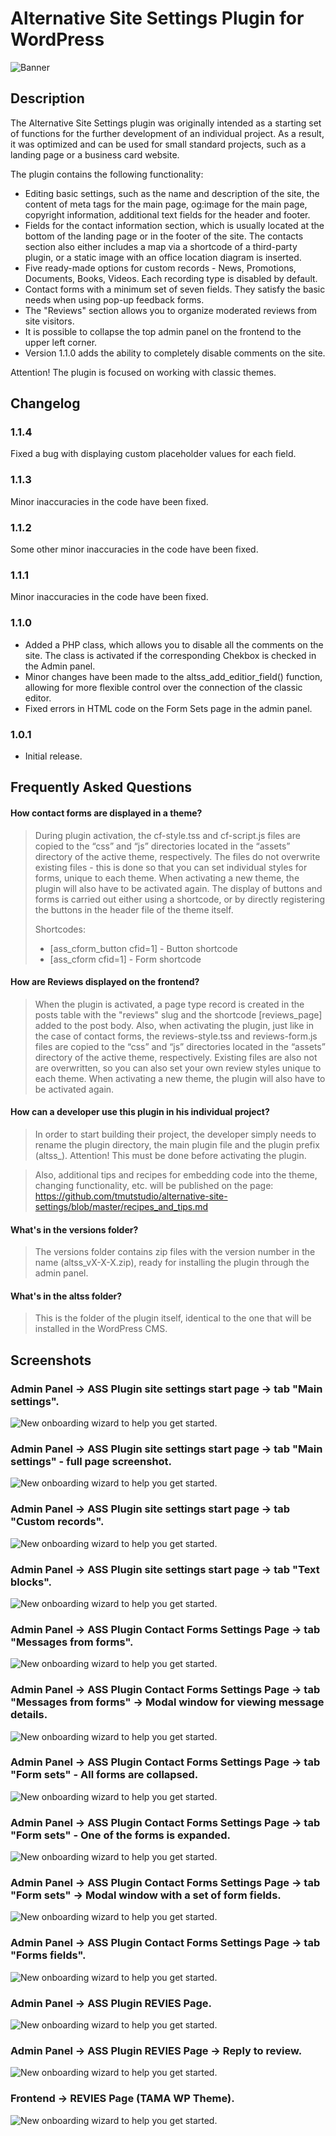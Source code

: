 # Alternative Site Settings Plugin for WordPress

![Banner](.wordpress-org/banner-1544x500.png)

## Description

The Alternative Site Settings plugin was originally intended as a starting set of functions for the further development of an individual project. As a result, it was optimized and can be used for small standard projects,
such as a landing page or a business card website.

The plugin contains the following functionality:

* Editing basic settings, such as the name and description of the site, the content of meta tags for the main page, og:image for the main page, copyright information, additional text fields for the header and footer.
* Fields for the contact information section, which is usually located at the bottom of the landing page or in the footer of the site. The contacts section also either includes a map via a shortcode of a third-party plugin, or a static image with an office location diagram is inserted.
* Five ready-made options for custom records - News, Promotions, Documents, Books, Videos. Each recording type is disabled by default.
* Contact forms with a minimum set of seven fields. They satisfy the basic needs when using pop-up feedback forms.
* The "Reviews" section allows you to organize moderated reviews from site visitors.
* It is possible to collapse the top admin panel on the frontend to the upper left corner.
* Version 1.1.0 adds the ability to completely disable comments on the site.

Attention! The plugin is focused on working with classic themes.

## Changelog

### 1.1.4
Fixed a bug with displaying custom placeholder values for each field.

### 1.1.3
Minor inaccuracies in the code have been fixed.

### 1.1.2
Some other minor inaccuracies in the code have been fixed.

### 1.1.1
Minor inaccuracies in the code have been fixed.

### 1.1.0
* Added a PHP class, which allows you to disable all the comments on the site. The class is activated if the corresponding Chekbox is checked in the Admin panel.
* Minor changes have been made to the altss_add_editior_field() function, allowing for more flexible control over the connection of the classic editor.
* Fixed errors in HTML code on the Form Sets page in the admin panel.

### 1.0.1
* Initial release.


## Frequently Asked Questions

#### How contact forms are displayed in a theme?
> During plugin activation, the cf-style.tss and cf-script.js files are copied to the “css” and “js” directories located in the “assets” directory of the active theme, respectively. The files do not
overwrite existing files - this is done so that you can set individual styles for forms, unique to each theme. When activating a new theme, the plugin will also have to be activated again.
The display of buttons and forms is carried out either using a shortcode, or by directly registering the buttons in the header file of the theme itself.
> 
> Shortcodes:
> 
> * [ass_cform_button cfid=1] - Button shortcode
> * [ass_cform cfid=1] - Form shortcode

#### How are Reviews displayed on the frontend?
> When the plugin is activated, a page type record is created in the posts table with the "reviews" slug and the shortcode [reviews_page] added to the post body.
Also, when activating the plugin, just like in the case of contact forms, the reviews-style.tss and reviews-form.js files are copied to the “css” and “js” directories located in the “assets” directory of the active theme, respectively. Existing files are also not
are overwritten, so you can also set your own review styles unique to each theme. When activating a new theme, the plugin will also have to be activated again.

#### How can a developer use this plugin in his individual project?
> In order to start building their project, the developer simply needs to rename the plugin directory, the main plugin file and the plugin prefix (altss_). Attention! This must be done before activating the plugin.

> Also, additional tips and recipes for embedding code into the theme, changing functionality, etc. will be published on the page:
> https://github.com/tmutstudio/alternative-site-settings/blob/master/recipes_and_tips.md

#### What's in the versions folder?
> The versions folder contains zip files with the version number in the name (altss_vX-X-X.zip), ready for installing the plugin through the admin panel.

#### What's in the altss folder?
> This is the folder of the plugin itself, identical to the one that will be installed in the WordPress CMS.


## Screenshots

### Admin Panel -> ASS Plugin site settings start page -> tab "Main settings".
![New onboarding wizard to help you get started.](.wordpress-org/screenshot-1.png)


### Admin Panel -> ASS Plugin site settings start page -> tab "Main settings" - full page screenshot.
![New onboarding wizard to help you get started.](.wordpress-org/screenshot-2.png)


### Admin Panel -> ASS Plugin site settings start page -> tab "Custom records".
![New onboarding wizard to help you get started.](.wordpress-org/screenshot-3.png)


### Admin Panel -> ASS Plugin site settings start page -> tab "Text blocks".
![New onboarding wizard to help you get started.](.wordpress-org/screenshot-4.png)


### Admin Panel -> ASS Plugin Contact Forms Settings Page -> tab "Messages from forms".
![New onboarding wizard to help you get started.](.wordpress-org/screenshot-5.png)


### Admin Panel -> ASS Plugin Contact Forms Settings Page -> tab "Messages from forms" -> Modal window for viewing message details.
![New onboarding wizard to help you get started.](.wordpress-org/screenshot-6.png)


### Admin Panel -> ASS Plugin Contact Forms Settings Page -> tab "Form sets" - All forms are collapsed.
![New onboarding wizard to help you get started.](.wordpress-org/screenshot-7.png)


### Admin Panel -> ASS Plugin Contact Forms Settings Page -> tab "Form sets" - One of the forms is expanded.
![New onboarding wizard to help you get started.](.wordpress-org/screenshot-8.png)


### Admin Panel -> ASS Plugin Contact Forms Settings Page -> tab "Form sets" -> Modal window with a set of form fields.
![New onboarding wizard to help you get started.](.wordpress-org/screenshot-9.png)


### Admin Panel -> ASS Plugin Contact Forms Settings Page -> tab "Forms fields".
![New onboarding wizard to help you get started.](.wordpress-org/screenshot-10.png)


### Admin Panel -> ASS Plugin REVIES Page.
![New onboarding wizard to help you get started.](.wordpress-org/screenshot-11.png)


### Admin Panel -> ASS Plugin REVIES Page -> Reply to review.
![New onboarding wizard to help you get started.](.wordpress-org/screenshot-12.png)


### Frontend -> REVIES Page (TAMA WP Theme).
![New onboarding wizard to help you get started.](.wordpress-org/screenshot-13.png)


